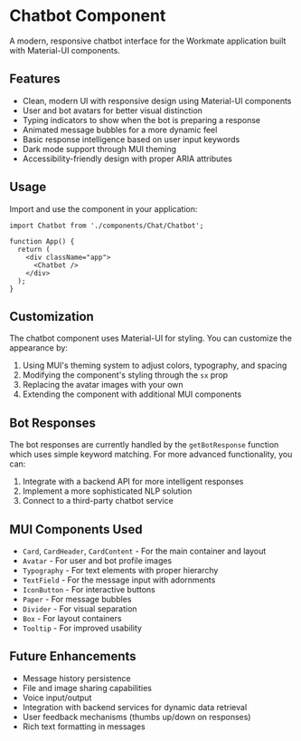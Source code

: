 # Chatbot Component

A modern, responsive chatbot interface for the Workmate application built with Material-UI components.

## Features

- Clean, modern UI with responsive design using Material-UI components
- User and bot avatars for better visual distinction
- Typing indicators to show when the bot is preparing a response
- Animated message bubbles for a more dynamic feel
- Basic response intelligence based on user input keywords
- Dark mode support through MUI theming
- Accessibility-friendly design with proper ARIA attributes

## Usage

Import and use the component in your application:

```tsx
import Chatbot from './components/Chat/Chatbot';

function App() {
  return (
    <div className="app">
      <Chatbot />
    </div>
  );
}
```

## Customization

The chatbot component uses Material-UI for styling. You can customize the appearance by:

1. Using MUI's theming system to adjust colors, typography, and spacing
2. Modifying the component's styling through the `sx` prop
3. Replacing the avatar images with your own
4. Extending the component with additional MUI components

## Bot Responses

The bot responses are currently handled by the `getBotResponse` function which uses simple keyword matching. For more advanced functionality, you can:

1. Integrate with a backend API for more intelligent responses
2. Implement a more sophisticated NLP solution
3. Connect to a third-party chatbot service

## MUI Components Used

- `Card`, `CardHeader`, `CardContent` - For the main container and layout
- `Avatar` - For user and bot profile images
- `Typography` - For text elements with proper hierarchy
- `TextField` - For the message input with adornments
- `IconButton` - For interactive buttons
- `Paper` - For message bubbles
- `Divider` - For visual separation
- `Box` - For layout containers
- `Tooltip` - For improved usability

## Future Enhancements

- Message history persistence
- File and image sharing capabilities
- Voice input/output
- Integration with backend services for dynamic data retrieval
- User feedback mechanisms (thumbs up/down on responses)
- Rich text formatting in messages 